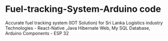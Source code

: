 # Fuel-tracking-System-Arduino code
Accurate fuel tracking system (IOT Solution) for Sri Lanka Logistics industry Technologies - React-Native ,Java Hibernate Web, My SQL Database, Arduino Components - ESP 32
